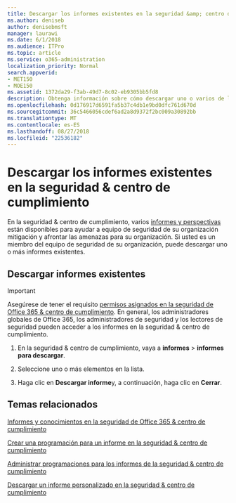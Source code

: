 ```yaml
---
title: Descargar los informes existentes en la seguridad &amp; centro de cumplimiento
ms.author: deniseb
author: denisebmsft
manager: laurawi
ms.date: 6/1/2018
ms.audience: ITPro
ms.topic: article
ms.service: o365-administration
localization_priority: Normal
search.appverid:
- MET150
- MOE150
ms.assetid: 1372da29-f3ab-49d7-8c02-eb9305bb5fd8
description: Obtenga información sobre cómo descargar uno o varios de los informes existentes en la seguridad &amp; centro de cumplimiento.
ms.openlocfilehash: 0d176917d6591fa5b37c4db1e9bd0dfc761d670d
ms.sourcegitcommit: 36c5466056cdef6ad2a8d9372f2bc009a30892bb
ms.translationtype: MT
ms.contentlocale: es-ES
ms.lasthandoff: 08/27/2018
ms.locfileid: "22536182"
---
```

# <a name="download-existing-reports-in-the-security-amp-compliance-center"></a>Descargar los informes existentes en la seguridad &amp; centro de cumplimiento

En la seguridad &amp; centro de cumplimiento, varios [informes y perspectivas](reports-and-insights-in-security-and-compliance.md) están disponibles para ayudar a equipo de seguridad de su organización mitigación y afrontar las amenazas para su organización. Si usted es un miembro del equipo de seguridad de su organización, puede descargar uno o más informes existentes. 
  
## <a name="download-existing-reports"></a>Descargar informes existentes

> [!IMPORTANT]
> Asegúrese de tener el requisito [permisos asignados en la seguridad de Office 365 &amp; centro de cumplimiento](permissions-in-the-security-and-compliance-center.md). En general, los administradores globales de Office 365, los administradores de seguridad y los lectores de seguridad pueden acceder a los informes en la seguridad &amp; centro de cumplimiento. 
  
1. En la seguridad &amp; centro de cumplimiento, vaya a **informes** \> **informes para descargar**.
    
2. Seleccione uno o más elementos en la lista.
    
3. Haga clic en **Descargar informe**y, a continuación, haga clic en **Cerrar**.
    
## <a name="related-topics"></a>Temas relacionados
<a name="download"> </a>

[Informes y conocimientos en la seguridad de Office 365 &amp; centro de cumplimiento](reports-and-insights-in-security-and-compliance.md)
  
[Crear una programación para un informe en la seguridad &amp; centro de cumplimiento](create-a-schedule-for-a-report.md)
  
[Administrar programaciones para los informes de la seguridad &amp; centro de cumplimiento](manage-schedules-for-multiple-reports.md)
  
[Descargar un informe personalizado en la seguridad &amp; centro de cumplimiento](set-up-and-download-a-custom-report.md)
  

